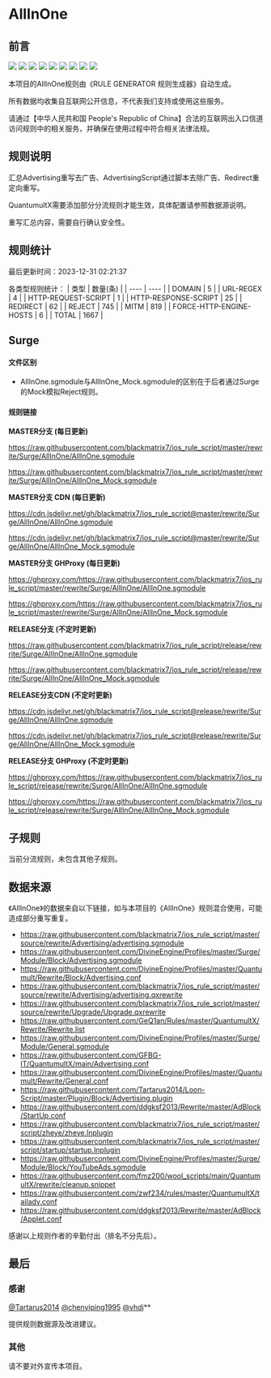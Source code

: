 # AllInOne

## 前言

![](https://shields.io/badge/-移除重复规则-ff69b4) ![](https://shields.io/badge/-DOMAIN与DOMAIN--SUFFIX合并-green) ![](https://shields.io/badge/-DOMAIN--SUFFIX间合并-critical) ![](https://shields.io/badge/-DOMAIN与DOMAIN--KEYWORD合并-9cf) ![](https://shields.io/badge/-DOMAIN--SUFFIX与DOMAIN--KEYWORD合并-blue) ![](https://shields.io/badge/-IP--CIDR(6)合并-blueviolet) ![](https://shields.io/badge/-MITM--HOSTNAME合并-brightgreen) ![](https://shields.io/badge/-Surge定制化规则-7cd1e3) ![](https://shields.io/badge/-正则推导HOSTNAME-033da7) 

本项目的AllInOne规则由《RULE GENERATOR 规则生成器》自动生成。

所有数据均收集自互联网公开信息，不代表我们支持或使用这些服务。

请通过【中华人民共和国 People's Republic of China】合法的互联网出入口信道访问规则中的相关服务，并确保在使用过程中符合相关法律法规。
## 规则说明
汇总Advertising重写去广告、AdvertisingScript通过脚本去除广告、Redirect重定向重写。

QuantumultX需要添加部分分流规则才能生效，具体配置请参照数据源说明。

重写汇总内容，需要自行确认安全性。

## 规则统计

最后更新时间：2023-12-31 02:21:37

各类型规则统计：
| 类型 | 数量(条)  | 
| ---- | ----  |
| DOMAIN | 5  | 
| URL-REGEX | 4  | 
| HTTP-REQUEST-SCRIPT | 1  | 
| HTTP-RESPONSE-SCRIPT | 25  | 
| REDIRECT | 62  | 
| REJECT | 745  | 
| MITM | 819  | 
| FORCE-HTTP-ENGINE-HOSTS | 6  | 
| TOTAL | 1667  | 


## Surge 

#### 文件区别
- AllInOne.sgmodule与AllInOne_Mock.sgmodule的区别在于后者通过Surge的Mock模拟Reject规则。

#### 规则链接
**MASTER分支 (每日更新)**

https://raw.githubusercontent.com/blackmatrix7/ios_rule_script/master/rewrite/Surge/AllInOne/AllInOne.sgmodule

https://raw.githubusercontent.com/blackmatrix7/ios_rule_script/master/rewrite/Surge/AllInOne/AllInOne_Mock.sgmodule

**MASTER分支 CDN (每日更新)**

https://cdn.jsdelivr.net/gh/blackmatrix7/ios_rule_script@master/rewrite/Surge/AllInOne/AllInOne.sgmodule

https://cdn.jsdelivr.net/gh/blackmatrix7/ios_rule_script@master/rewrite/Surge/AllInOne/AllInOne_Mock.sgmodule

**MASTER分支 GHProxy (每日更新)**

https://ghproxy.com/https://raw.githubusercontent.com/blackmatrix7/ios_rule_script/master/rewrite/Surge/AllInOne/AllInOne.sgmodule

https://ghproxy.com/https://raw.githubusercontent.com/blackmatrix7/ios_rule_script/master/rewrite/Surge/AllInOne/AllInOne_Mock.sgmodule

**RELEASE分支 (不定时更新)**

https://raw.githubusercontent.com/blackmatrix7/ios_rule_script/release/rewrite/Surge/AllInOne/AllInOne.sgmodule

https://raw.githubusercontent.com/blackmatrix7/ios_rule_script/release/rewrite/Surge/AllInOne/AllInOne_Mock.sgmodule

**RELEASE分支CDN (不定时更新)**

https://cdn.jsdelivr.net/gh/blackmatrix7/ios_rule_script@release/rewrite/Surge/AllInOne/AllInOne.sgmodule

https://cdn.jsdelivr.net/gh/blackmatrix7/ios_rule_script@release/rewrite/Surge/AllInOne/AllInOne_Mock.sgmodule

**RELEASE分支 GHProxy (不定时更新)**

https://ghproxy.com/https://raw.githubusercontent.com/blackmatrix7/ios_rule_script/release/rewrite/Surge/AllInOne/AllInOne.sgmodule

https://ghproxy.com/https://raw.githubusercontent.com/blackmatrix7/ios_rule_script/release/rewrite/Surge/AllInOne/AllInOne_Mock.sgmodule

## 子规则

当前分流规则，未包含其他子规则。


## 数据来源

《AllInOne》的数据来自以下链接，如与本项目的《AllInOne》规则混合使用，可能造成部分重写重复。

- https://raw.githubusercontent.com/blackmatrix7/ios_rule_script/master/source/rewrite/Advertising/advertising.sgmodule
- https://raw.githubusercontent.com/DivineEngine/Profiles/master/Surge/Module/Block/Advertising.sgmodule
- https://raw.githubusercontent.com/DivineEngine/Profiles/master/Quantumult/Rewrite/Block/Advertising.conf
- https://raw.githubusercontent.com/blackmatrix7/ios_rule_script/master/source/rewrite/Advertising/advertising.qxrewrite
- https://raw.githubusercontent.com/blackmatrix7/ios_rule_script/master/source/rewrite/Upgrade/Upgrade.qxrewrite
- https://raw.githubusercontent.com/GeQ1an/Rules/master/QuantumultX/Rewrite/Rewrite.list
- https://raw.githubusercontent.com/DivineEngine/Profiles/master/Surge/Module/General.sgmodule
- https://raw.githubusercontent.com/GFBG-IT/QuantumultX/main/Advertising.conf
- https://raw.githubusercontent.com/DivineEngine/Profiles/master/Quantumult/Rewrite/General.conf
- https://raw.githubusercontent.com/Tartarus2014/Loon-Script/master/Plugin/Block/Advertising.plugin
- https://raw.githubusercontent.com/ddgksf2013/Rewrite/master/AdBlock/StartUp.conf
- https://raw.githubusercontent.com/blackmatrix7/ios_rule_script/master/script/zheye/zheye.lnplugin
- https://raw.githubusercontent.com/blackmatrix7/ios_rule_script/master/script/startup/startup.lnplugin
- https://raw.githubusercontent.com/DivineEngine/Profiles/master/Surge/Module/Block/YouTubeAds.sgmodule
- https://raw.githubusercontent.com/fmz200/wool_scripts/main/QuantumultX/rewrite/cleanup.snippet
- https://raw.githubusercontent.com/zwf234/rules/master/QuantumultX/tailadv.conf
- https://raw.githubusercontent.com/ddgksf2013/Rewrite/master/AdBlock/Applet.conf


感谢以上规则作者的辛勤付出（排名不分先后）。

## 最后

### 感谢

[@Tartarus2014](https://github.com/Tartarus2014)  [@chenyiping1995](https://github.com/chenyiping1995) [@vhdj](https://github.com/vhdj)**

提供规则数据源及改进建议。

### 其他

请不要对外宣传本项目。